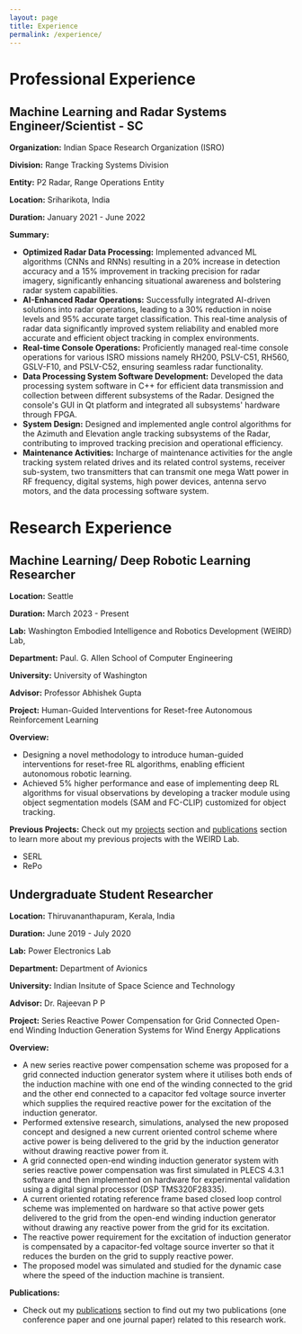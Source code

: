 ```yaml
---
layout: page
title: Experience
permalink: /experience/
---
```


# Professional Experience

## Machine Learning and Radar Systems Engineer/Scientist - SC

**Organization:** Indian Space Research Organization (ISRO)
 
**Division:** Range Tracking Systems Division

**Entity:** P2 Radar, Range Operations Entity

**Location:** Sriharikota, India

**Duration:** January 2021 - June 2022

**Summary:**

- **Optimized Radar Data Processing:** Implemented advanced ML algorithms (CNNs and RNNs) resulting in a 20% increase in detection accuracy and a 15% improvement in tracking precision for radar imagery, significantly enhancing situational awareness and bolstering radar system capabilities.
- **AI-Enhanced Radar Operations:** Successfully integrated AI-driven solutions into radar operations, leading to a 30% reduction in noise levels and 95% accurate target classification. This real-time analysis of radar data significantly improved system reliability and enabled more accurate and efficient object tracking in complex environments.
- **Real-time Console Operations:** Proficiently managed real-time console operations for various ISRO missions namely RH200, PSLV-C51, RH560, GSLV-F10, and PSLV-C52, ensuring seamless radar functionality. 
- **Data Processing System Software Development:** Developed the data processing system software in C++ for efficient data transmission and collection between different subsystems of the Radar. Designed the console's GUI in Qt platform and integrated all subsystems' hardware through FPGA.
- **System Design:** Designed and implemented angle control algorithms for the Azimuth and Elevation angle tracking subsystems of the Radar, contributing to improved tracking precision and operational efficiency. 
- **Maintenance Activities:** Incharge of maintenance activities for the angle tracking system related drives and its related control systems, receiver sub-system, two transmitters that can transmit one mega Watt power in RF frequency, digital systems, high power devices, antenna servo motors, and the data processing software system. 

# Research Experience

## Machine Learning/ Deep Robotic Learning Researcher

**Location:** Seattle

**Duration:** March 2023 - Present

**Lab:** Washington Embodied Intelligence and Robotics Development (WEIRD) Lab, 

**Department:** Paul. G. Allen School of Computer Engineering

**University:** University of Washington

**Advisor:** Professor Abhishek Gupta

**Project:** Human-Guided Interventions for Reset-free Autonomous Reinforcement Learning

**Overview:** 

- Designing a novel methodology to introduce human-guided interventions for reset-free RL algorithms, enabling efficient autonomous robotic learning.
- Achieved 5% higher performance and ease of implementing deep RL algorithms for visual observations by developing a tracker module using object segmentation models (SAM and FC-CLIP) customized for object tracking.

**Previous Projects:**
Check out my [projects](https://sirigadipudi.github.io/projects) section and [publications](https://sirigadipudi.github.io/publications) section  to learn more about my previous projects with the WEIRD Lab.
- SERL
- RePo

## Undergraduate Student Researcher

**Location:** Thiruvananthapuram, Kerala, India

**Duration:** June 2019 - July 2020

**Lab:** Power Electronics Lab

**Department:** Department of Avionics

**University:** Indian Insitute of Space Science and Technology

**Advisor:** Dr. Rajeevan P P

**Project:** Series Reactive Power Compensation for Grid Connected Open-end Winding Induction Generation Systems for Wind Energy Applications

**Overview:** 

- A new series reactive power compensation scheme was proposed for a grid connected induction generator system where
it utilises both ends of the induction machine with one end of the winding connected to the grid and the other end
connected to a capacitor fed voltage source inverter which supplies the required reactive power for the excitation of the
induction generator.
- Performed extensive research, simulations, analysed the new proposed concept and designed a new current oriented
control scheme where active power is being delivered to the grid by the induction generator without drawing reactive
power from it.
- A grid connected open-end winding induction generator system with series reactive power compensation was first
simulated in PLECS 4.3.1 software and then implemented on hardware for experimental validation using a digital signal
processor (DSP TMS320F28335).
- A current oriented rotating reference frame based closed loop control scheme was implemented on hardware so that
active power gets delivered to the grid from the open-end winding induction generator without drawing any reactive
power from the grid for its excitation.
- The reactive power requirement for the excitation of induction generator is compensated by a capacitor-fed voltage source
inverter so that it reduces the burden on the grid to supply reactive power.
- The proposed model was simulated and studied for the dynamic case where the speed of the induction machine is
transient.

**Publications:**
- Check out my [publications](https://sirigadipudi.github.io/publications) section to find out my two publications (one conference paper and one journal paper) related to this research work.
